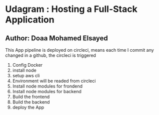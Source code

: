 # Udagram : Hosting a Full-Stack Application

## Author: Doaa Mohamed Elsayed

This App pipeline is deployed on circleci, means each time I commit any changed in a github, the circleci is triggered
1. Config Docker
2. install node
3. setup aws cli
4. Environment will be readed from circleci
5. Install node modules for frondend
6. Install node modules for backend
7. Build the frontend
8. Build the backend
9. deploy the App